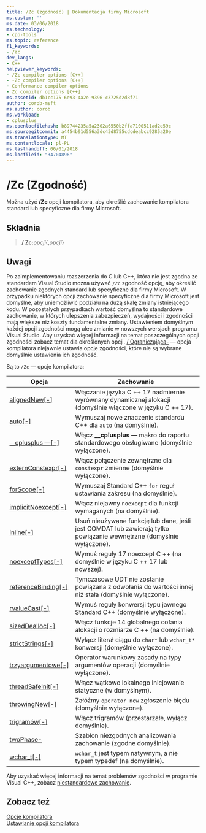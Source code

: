 ```yaml
---
title: /Zc (zgodność) | Dokumentacja firmy Microsoft
ms.custom: ''
ms.date: 03/06/2018
ms.technology:
- cpp-tools
ms.topic: reference
f1_keywords:
- /zc
dev_langs:
- C++
helpviewer_keywords:
- /Zc compiler options [C++]
- -Zc compiler options [C++]
- Conformance compiler options
- Zc compiler options [C++]
ms.assetid: db1cc175-6e93-4a2e-9396-c3725d2d8f71
author: corob-msft
ms.author: corob
ms.workload:
- cplusplus
ms.openlocfilehash: b89744235a5a2302a6550b2ffa7100511ad2e59c
ms.sourcegitcommit: a4454b91d556a3dc43d8755cdcdeabcc9285a20e
ms.translationtype: MT
ms.contentlocale: pl-PL
ms.lasthandoff: 06/01/2018
ms.locfileid: "34704896"
---
```

# <a name="zc-conformance"></a>/Zc (Zgodność)

Można użyć **/Zc** opcji kompilatora, aby określić zachowanie kompilatora standard lub specyficzne dla firmy Microsoft.

## <a name="syntax"></a>Składnia

> **/ Zc:**_opcji_{,_opcji_}

## <a name="remarks"></a>Uwagi

Po zaimplementowaniu rozszerzenia do C lub C++, która nie jest zgodna ze standardem Visual Studio można używać `/Zc` zgodność opcję, aby określić zachowanie zgodnych standard lub specyficzne dla firmy Microsoft. W przypadku niektórych opcji zachowanie specyficzne dla firmy Microsoft jest domyślne, aby uniemożliwić podziału na dużą skalę zmiany istniejącego kodu. W pozostałych przypadkach wartość domyślna to standardowe zachowanie, w których ulepszenia zabezpieczeń, wydajności i zgodności mają większe niż koszty fundamentalne zmiany. Ustawieniem domyślnym każdej opcji zgodności mogą ulec zmianie w nowszych wersjach programu Visual Studio. Aby uzyskać więcej informacji na temat poszczególnych opcji zgodności zobacz temat dla określonych opcji. [/ Ograniczająca-](permissive-standards-conformance.md) — opcja kompilatora niejawnie ustawia opcje zgodności, które nie są wybrane domyślnie ustawienia ich zgodność.

Są to `/Zc` — opcje kompilatora:

|Opcja|Zachowanie|
|---|---|
|[alignedNew\[-\]](zc-alignednew.md)|Włączanie języka C ++ 17 nadmiernie wyrównany dynamicznej alokacji (domyślnie włączone w języku C ++ 17).|
|[auto\[-\]](zc-auto-deduce-variable-type.md)|Wymuszaj nowe znaczenie standardu C++ dla `auto` (na domyślnie).|
|[__cplusplus —\[-\]](zc-cplusplus.md)|Włącz **__cplusplus —** makro do raportu standardowego obsługiwane (domyślnie wyłączone).|
|[externConstexpr\[-\]](zc-externconstexpr.md)|Włącz połączenie zewnętrzne dla `constexpr` zmienne (domyślnie wyłączone).|
|[forScope\[-\]](zc-forscope-force-conformance-in-for-loop-scope.md)|Wymuszaj Standard C++ `for` reguł ustawiania zakresu (na domyślnie).|
|[implicitNoexcept\[-\]](zc-implicitnoexcept-implicit-exception-specifiers.md)|Włącz niejawny `noexcept` dla funkcji wymaganych (na domyślnie).|
|[inline\[-\]](zc-inline-remove-unreferenced-comdat.md)|Usuń nieużywane funkcję lub dane, jeśli jest COMDAT lub zawierają tylko powiązanie wewnętrzne (domyślnie wyłączone).|
|[noexceptTypes\[-\]](zc-noexcepttypes.md)|Wymuś reguły 17 noexcept C ++ (na domyślnie w języku C ++ 17 lub nowszej).|
|[referenceBinding\[-\]](zc-referencebinding-enforce-reference-binding-rules.md)|Tymczasowe UDT nie zostanie powiązana z odwołania do wartości innej niż stała (domyślnie wyłączone).|
|[rvalueCast\[-\]](zc-rvaluecast-enforce-type-conversion-rules.md)|Wymuś reguły konwersji typu jawnego Standard C++ (domyślnie wyłączone).|
|[sizedDealloc\[-\]](zc-sizeddealloc-enable-global-sized-dealloc-functions.md)|Włącz funkcje 14 globalnego cofania alokacji o rozmiarze C ++ (na domyślnie).|
|[strictStrings\[-\]](zc-strictstrings-disable-string-literal-type-conversion.md)|Wyłącz literał ciągu do `char*` lub `wchar_t*` konwersji (domyślnie wyłączone).|
|[trzyargumentowe\[-\]](zc-ternary.md)|Operator warunkowy zasady na typy argumentów operacji (domyślnie wyłączone).|
|[threadSafeInit\[-\]](zc-threadsafeinit-thread-safe-local-static-initialization.md)|Włącz wątkowo lokalnego Inicjowanie statyczne (w domyślnym).|
|[throwingNew\[-\]](zc-throwingnew-assume-operator-new-throws.md)|Załóżmy `operator new` zgłoszenie błędu (domyślnie wyłączone).|
|[trigramów\[-\]](zc-trigraphs-trigraphs-substitution.md)|Włącz trigramów (przestarzałe, wyłącz domyślnie).|
|[twoPhase-](zc-twophase.md)|Szablon niezgodnych analizowania zachowanie (zgodne domyślnie).|
|[wchar_t\[-\]](zc-wchar-t-wchar-t-is-native-type.md)|`wchar_t` jest typem natywnym, a nie typem typedef (na domyślnie).|

Aby uzyskać więcej informacji na temat problemów zgodności w programie Visual C++, zobacz [niestandardowe zachowanie](../../cpp/nonstandard-behavior.md).

## <a name="see-also"></a>Zobacz też

[Opcje kompilatora](compiler-options.md)  
[Ustawianie opcji kompilatora](setting-compiler-options.md)
